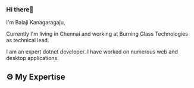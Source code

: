 ### Hi there👋

I'm Balaji Kanagaragaju, 

Currently I'm living in Chennai and working at Burning Glass Technologies as technical lead.

I am an expert dotnet developer. I have worked on numerous web and desktop applications.

## :gear: My Expertise



